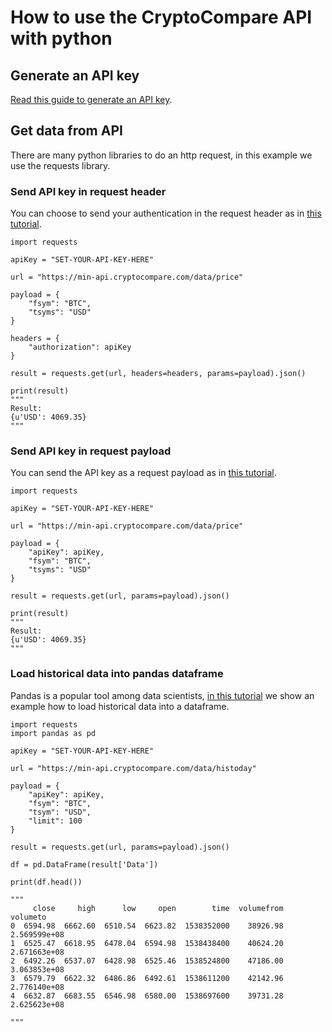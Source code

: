 # How to use the CryptoCompare API with python

## Generate an API key
[Read this guide to generate an API key](https://www.cryptocompare.com/coins/guides/how-to-use-our-api/).

## Get data from API 
There are many python libraries to do an http request, in this example we use the requests library.

### Send API key in request header
You can choose to send your authentication in the request header as in [this tutorial](https://github.com/CryptoCompareLTD/api-guides/blob/master/python/api-tutorial-with-header.py).

```
import requests

apiKey = "SET-YOUR-API-KEY-HERE"

url = "https://min-api.cryptocompare.com/data/price"

payload = {
    "fsym": "BTC",
    "tsyms": "USD"
}

headers = {
    "authorization": apiKey
}

result = requests.get(url, headers=headers, params=payload).json()

print(result)
"""
Result: 
{u'USD': 4069.35}
"""

```

### Send API key in request payload
You can send the API key as a request payload as in [this tutorial](https://github.com/CryptoCompareLTD/api-guides/blob/master/python/api-tutorial.py).

```
import requests

apiKey = "SET-YOUR-API-KEY-HERE"

url = "https://min-api.cryptocompare.com/data/price"

payload = {
    "apiKey": apiKey,
    "fsym": "BTC",
    "tsyms": "USD"
}

result = requests.get(url, params=payload).json()

print(result)
"""
Result: 
{u'USD': 4069.35}
"""
```

### Load historical data into pandas dataframe
Pandas is a popular tool among data scientists, [in this tutorial](https://github.com/CryptoCompareLTD/api-guides/blob/master/python/api-tutorial-pandas.py) we show an example how to load historical data into a dataframe.

```
import requests
import pandas as pd

apiKey = "SET-YOUR-API-KEY-HERE"

url = "https://min-api.cryptocompare.com/data/histoday"

payload = {
    "apiKey": apiKey,
    "fsym": "BTC",
    "tsym": "USD",
    "limit": 100
}

result = requests.get(url, params=payload).json()

df = pd.DataFrame(result['Data'])

print(df.head())

"""
     close     high      low     open        time  volumefrom      volumeto
0  6594.98  6662.60  6510.54  6623.82  1538352000    38926.98  2.569599e+08
1  6525.47  6618.95  6478.04  6594.98  1538438400    40624.20  2.671663e+08
2  6492.26  6537.07  6428.98  6525.46  1538524800    47186.00  3.063853e+08
3  6579.79  6622.32  6486.86  6492.61  1538611200    42142.96  2.776140e+08
4  6632.87  6683.55  6546.98  6580.00  1538697600    39731.28  2.625623e+08

"""
```

